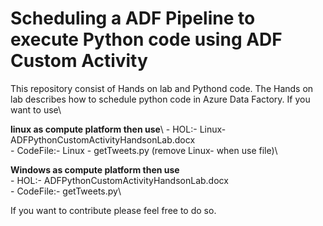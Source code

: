 # Scheduling a ADF Pipeline to execute Python code using ADF Custom Activity
This repository consist of Hands on lab and Pythond code. The Hands on lab describes how to schedule python code in Azure Data Factory. If you want to use\


**linux as compute platform then use**\ 
    - HOL:- Linux- ADFPythonCustomActivityHandsonLab.docx\
    - CodeFile:- Linux - getTweets.py (remove Linux- when use file)\

**Windows as compute platform then use**\
    - HOL:- ADFPythonCustomActivityHandsonLab.docx\
    - CodeFile:- getTweets.py\

If you want to contribute please feel free to do so.  

